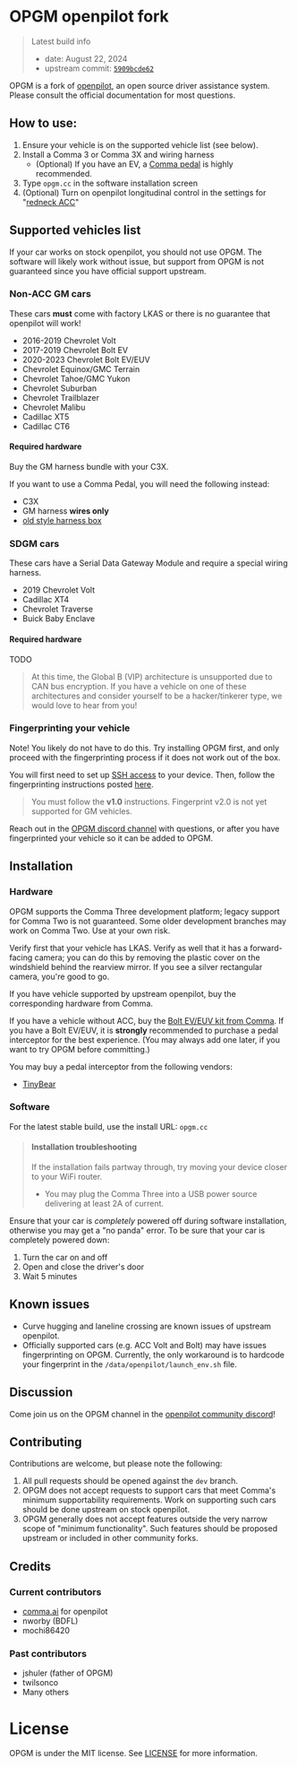 # OPGM openpilot fork
> Latest build info
> - date: August 22, 2024
> - upstream commit: [`5909bcde62`](https://github.com/commaai/openpilot/tree/5909bcde62d0a007669098ad9f650cf67c09f174)

OPGM is a fork of [openpilot](https://github.com/commaai/openpilot/), an open source driver assistance system. Please consult the official documentation for most questions.

## How to use:
1. Ensure your vehicle is on the supported vehicle list (see below).
2. Install a Comma 3 or Comma 3X and wiring harness
   - (Optional) If you have an EV, a [Comma pedal](https://shop.tlbb.ca/) is highly recommended.
3. Type `opgm.cc` in the software installation screen
4. (Optional) Turn on openpilot longitudinal control in the settings for "[redneck ACC](https://www.youtube.com/watch?v=41wZ1EAmf94)"

## Supported vehicles list
If your car works on stock openpilot, you should not use OPGM. The software will likely work without issue, but support from OPGM is not guaranteed since you have official support upstream.

### Non-ACC GM cars
These cars **must** come with factory LKAS or there is no guarantee that openpilot will work!
* 2016-2019 Chevrolet Volt
* 2017-2019 Chevrolet Bolt EV
* 2020-2023 Chevrolet Bolt EV/EUV
* Chevrolet Equinox/GMC Terrain
* Chevrolet Tahoe/GMC Yukon
* Chevrolet Suburban
* Chevrolet Trailblazer
* Chevrolet Malibu
* Cadillac XT5
* Cadillac CT6
#### Required hardware
Buy the GM harness bundle with your C3X.

If you want to use a Comma Pedal, you will need the following instead:
- C3X
- GM harness **wires only**
- [old style harness box](https://oneclone.net/product/fresh-orange-juice/)

### SDGM cars
These cars have a Serial Data Gateway Module and require a special wiring harness.
* 2019 Chevrolet Volt
* Cadillac XT4
* Chevrolet Traverse
* Buick Baby Enclave
#### Required hardware
TODO


> At this time, the Global B (VIP) architecture is unsupported due to CAN bus encryption. If you have a vehicle on one of these architectures and consider yourself to be a hacker/tinkerer type, we would love to hear from you!

### Fingerprinting your vehicle
Note! You likely do not have to do this. Try installing OPGM first, and only proceed with the fingerprinting process if
it does not work out of the box.

You will first need to set up [SSH access](https://github.com/commaai/openpilot/wiki/SSH) to your device. Then, follow
the fingerprinting instructions posted [here](https://github.com/commaai/openpilot/wiki/Fingerprinting#fingerprinting-10).

> You must follow the **v1.0** instructions. Fingerprint v2.0 is not yet supported for GM vehicles.

Reach out in the [OPGM discord channel](#discussion) with questions, or after you have fingerprinted your vehicle so it
can be added to OPGM.

## Installation
### Hardware
OPGM supports the Comma Three development platform; legacy support for Comma Two is not guaranteed. Some older development
branches may work on Comma Two. Use at your own risk.

Verify first that your vehicle has LKAS. Verify as well that it has a forward-facing camera; you can do this by removing
the plastic cover on the windshield behind the rearview mirror. If you see a silver rectangular camera, you're good to go.

If you have vehicle supported by upstream openpilot, buy the corresponding hardware from Comma.

If you have a vehicle without ACC, buy the [Bolt EV/EUV kit from Comma](https://comma.ai/shop/comma-three). If you have
a Bolt EV/EUV, it is **strongly** recommended to purchase a pedal interceptor for the best experience. (You may always
add one later, if you want to try OPGM before committing.)

You may buy a pedal interceptor from the following vendors:
* [TinyBear](https://www.etsy.com/listing/952895642/openpilot-comma-pedal-non-customizable?variation0=3013902165)

### Software
For the latest stable build, use the install URL: `opgm.cc`

> #### Installation troubleshooting
> If the installation fails partway through, try moving your device closer to your WiFi router.
>   * You may plug the Comma Three into a USB power source delivering at least 2A of current.

Ensure that your car is *completely* powered off during software installation, otherwise you may get a "no panda" error.
To be sure that your car is completely powered down:
1. Turn the car on and off
2. Open and close the driver's door
3. Wait 5 minutes

## Known issues
* Curve hugging and laneline crossing are known issues of upstream openpilot.
* Officially supported cars (e.g. ACC Volt and Bolt) may have issues fingerprinting on OPGM. Currently, the only workaround is to hardcode your fingerprint in the `/data/openpilot/launch_env.sh` file.

## Discussion
Come join us on the OPGM channel in the [openpilot community discord](https://discord.gg/KGWEdwSnCU)!

## Contributing
Contributions are welcome, but please note the following:
1. All pull requests should be opened against the `dev` branch.
2. OPGM does not accept requests to support cars that meet Comma's minimum supportability requirements. Work on supporting such cars should be done upstream on stock openpilot.
3. OPGM generally does not accept features outside the very narrow scope of "minimum functionality". Such features should be proposed upstream or included in other community forks.

## Credits
### Current contributors
* [comma.ai](https://comma.ai) for openpilot
* nworby (BDFL)
* mochi86420

### Past contributors
* jshuler (father of OPGM)
* twilsonco
* Many others

# License
OPGM is under the MIT license. See [LICENSE](LICENSE) for more information.
